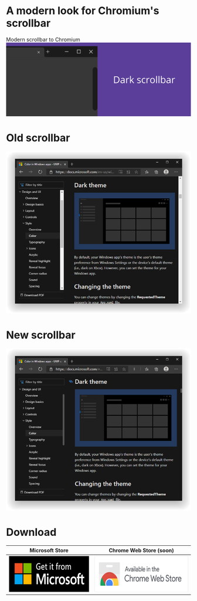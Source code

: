# A modern look for Chromium's scrollbar
Modern scrollbar to Chromium
![](images/bloco-promocional-grande.png)

# Old scrollbar
 ![](images/old.PNG)

 # New scrollbar
  ![](images/new.PNG)

# Download
Microsoft Store             |  Chrome Web Store (soon)
:-------------------------:|:-------------------------:
<a href="https://microsoftedge.microsoft.com/addons/detail/jdbpfpgndomljaenddimhmdocncakhlg" target="_blank"> <img src="images/microsoft-store.png" height="100px" alt="Get it from Microsoft" /></a>  |  <a target="_blank"><img src="images/chrome-web-store.png" height="100px" alt="Soon" /></a>